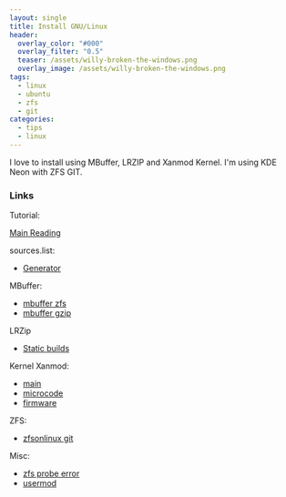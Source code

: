```yaml
---
layout: single
title: Install GNU/Linux
header:
  overlay_color: "#000"
  overlay_filter: "0.5"
  teaser: /assets/willy-broken-the-windows.png
  overlay_image: /assets/willy-broken-the-windows.png
tags:
  - linux
  - ubuntu
  - zfs
  - git
categories:
  - tips
  - linux
---
```

I love to install using MBuffer, LRZIP and Xanmod Kernel. I'm using KDE Neon with ZFS GIT.

### Links

Tutorial:

[Main Reading](https://github.com/zfsonlinux/zfs/wiki/Ubuntu-16.04-Root-on-ZFS)

sources.list:

* [Generator](https://repogen.simplylinux.ch/generate.php)

MBuffer:

* [mbuffer zfs](http://everycity.co.uk/alasdair/2010/07/using-mbuffer-to-speed-up-slow-zfs-send-zfs-receive/)
* [mbuffer gzip](http://unix.stackexchange.com/questions/48399/fast-way-to-copy-a-large-file-on-a-lan)

LRZip

* [Static builds](http://ck.kolivas.org/apps/lrzip/Static%20Builds/)

Kernel Xanmod:

* [main](https://xanmod.org/)
* [microcode](https://sourceforge.net/projects/xanmod/files/microcode/amd/)
* [firmware](https://sourceforge.net/projects/xanmod/files/firmwares/)

ZFS:

* [zfsonlinux git](https://jpmrblood.github.io/zfs/linux/ubuntu/zol-git-on-xenial/)

Misc:

* [zfs probe error](http://askubuntu.com/questions/827126/zfs-grub-probe-error-failed-to-get-canonical-path-of-dev-disk-name)
* [usermod](http://www.howtogeek.com/50787/add-a-user-to-a-group-or-second-group-on-linux/)
